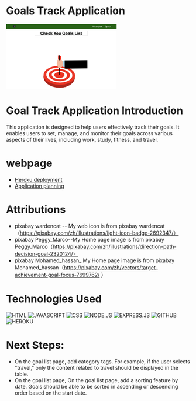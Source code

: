 # Goals Track Application
<img src = './public/images/screenshot.png' alt = 'application screenshot' width = 60%>

# Goal Track Application Introduction
This application is designed to help users effectively track their goals. It enables users to set, manage, and monitor their goals across various aspects of their lives, including work, study, fitness, and travel.

# webpage 
* [Heroku deployment](https://nani-app-bada8d1b7e82.herokuapp.com/)
* [Application planning](https://trello.com/b/jk9kkcgq/unit-2-project-planning)

# Attributions
* pixabay wardencat -- My web icon is from pixabay wardencat（https://pixabay.com/zh/illustrations/light-icon-badge-2692347/）
* pixabay Peggy_Marco--My Home page image is from pixabay Peggy_Marco（https://pixabay.com/zh/illustrations/direction-path-decision-goal-2320124/）
* pixabay Mohamed_hassan_ My Home page image is from pixabay Mohamed_hassan（https://pixabay.com/zh/vectors/target-achievement-goal-focus-7699762/ ）

# Technologies Used
![HTML](https://img.shields.io/badge/HTML-239120?style=for-the-badge&logo=html5&logoColor=white)
![JAVASCRIPT](https://img.shields.io/badge/JavaScript-F7DF1E?style=for-the-badge&logo=javascript&logoColor=black)
![CSS](https://img.shields.io/badge/CSS-239120?&style=for-the-badge&logo=css3&logoColor=white) 
![NODE.JS](https://img.shields.io/badge/Node.js-43853D?style=for-the-badge&logo=node.js&logoColor=white)
![EXPRESS.JS](https://img.shields.io/badge/Express.js-404D59?style=for-the-badge)
![GITHUB](https://img.shields.io/badge/GitHub-100000?style=for-the-badge&logo=github&logoColor=white)
![HEROKU](https://img.shields.io/badge/Heroku-430098?style=for-the-badge&logo=heroku&logoColor=white)



# Next Steps:
* On the goal list page, add category tags. For example, if the user selects "travel," only the content related to travel should be displayed in the table.
*  On the goal list page, On the goal list page, add a sorting feature by date. Goals should be able to be sorted in ascending or descending order based on the start date.

